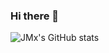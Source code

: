 ### Hi there 👋

![JMx's GitHub stats](https://github-readme-stats.vercel.app/api?username=jiandandaoxingfu&show_icons=true&theme=radical)
